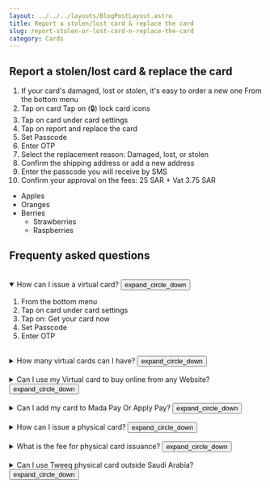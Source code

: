 ```yaml
---
layout: ../../../layouts/BlogPostLayout.astro
title: Report a stolen/lost card & replace the card
slug: report-stolen-or-lost-card-n-replace-the-card
category: Cards
---
```

## Report a stolen/lost card & replace the card

1. If your card's damaged, lost or stolen, it's easy to order a new one
   From the bottom menu<br>
2. Tap on card
   Tap on (🔒) lock card icons<br>
3. Tap on card under card settings<br>
4. Tap on report and replace the card<br>
5. Set Passcode<br>
6. Enter OTP<br>
7. Select the replacement reason: Damaged, lost, or stolen<br>
8. Confirm the shipping address or add a new address<br>
9. Enter the passcode you will receive by SMS<br>
10. Confirm your approval on the fees: 25 SAR + Vat 3.75 SAR

* Apples
* Oranges
* Berries
    * Strawberries
    * Raspberries

## **Frequenty asked questions**

</br>


<details open>
    <summary>How can I issue a virtual card?
		<button class="ml-auto">
			<span class="material-symbols-outlined">
			expand_circle_down
			</span>
		  </button>
	</summary>
  <ol>
    <li>From the bottom menu</li>
    <li>Tap on card under card settings</li>
    <li>Tap on: Get your card now </li>
    <li>Set Passcode </li>
    <li>Enter OTP  </li>
  </ol>
</details> </br>

<details>
    <summary>How many virtual cards can I have?
		<button class="ml-auto">
			<span class="material-symbols-outlined">
			expand_circle_down
			</span>
		  </button>
	</summary> 
<p> From the bottom menu, Tap on card under card settings,Tap on: Get your card now</p>  
</details> </br>

<details>
    <summary>Can I use my Virtual card to buy online from any Website?
		<button class="ml-auto">
			<span class="material-symbols-outlined">
			expand_circle_down
			</span>
		  </button>
	</summary>
<p> From the bottom menu, Tap on card under card settings,Tap on: Get your card now</p>  
</details> </br>

<details>
    <summary>Can I add my card to Mada Pay Or Apply Pay?
		<button class="ml-auto">
			<span class="material-symbols-outlined">
			expand_circle_down
			</span>
		  </button>
	</summary>
<p> From the bottom menu, Tap on card under card settings,Tap on: Get your card now</p>  
</details> </br>

<details>
    <summary>How can I issue a physical card?
		<button class="ml-auto">
			<span class="material-symbols-outlined">
			expand_circle_down
			</span>
		  </button>
	</summary>
<p> From the bottom menu, Tap on card under card settings,Tap on: Get your card now</p>  
</details></br>

<details>
    <summary>What is the fee for physical card issuance?
		<button class="ml-auto">
			<span class="material-symbols-outlined">
			expand_circle_down
			</span>
		  </button>
	</summary>
<p> From the bottom menu, Tap on card under card settings,Tap on: Get your card now</p>  
</details></br>

<details>
    <summary>Can I use Tweeq physical card outside Saudi Arabia?
		<button class="ml-auto">
			<span class="material-symbols-outlined">
			expand_circle_down
			</span>
		  </button>
	</summary>
<p> From the bottom menu, Tap on card under card settings,Tap on: Get your card now</p>  
</details>